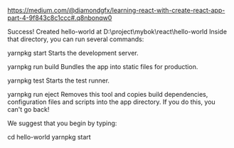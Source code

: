 https://medium.com/@diamondgfx/learning-react-with-create-react-app-part-4-9f843c8c1ccc#.q8nbonqw0

Success! Created hello-world at D:\project\mybok\react\hello-world
Inside that directory, you can run several commands:

  yarnpkg start
    Starts the development server.

  yarnpkg run build
    Bundles the app into static files for production.

  yarnpkg test
    Starts the test runner.

  yarnpkg run eject
    Removes this tool and copies build dependencies, configuration files
    and scripts into the app directory. If you do this, you can't go back!

We suggest that you begin by typing:

  cd hello-world
  yarnpkg start
  
